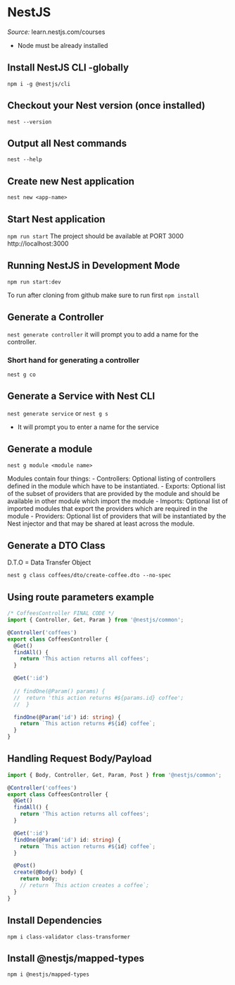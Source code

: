 # NestJS

*Source:* learn.nestjs.com/courses

* Node must be already installed

## Install NestJS CLI -globally
`npm i -g @nestjs/cli`

## Checkout your Nest version (once installed)
`nest --version`

## Output all Nest commands
`nest --help`

## Create new Nest application
`nest new <app-name>`

## Start Nest application
`npm run start`
The project should be available at PORT 3000
http://localhost:3000

## Running NestJS in Development Mode
`npm run start:dev`

To run after cloning from github make sure to run first
`npm install`

## Generate a Controller
`nest generate controller`
it will prompt you to add a name for the controller.

### Short hand for generating a controller
`nest g co`

## Generate a Service with Nest CLI

`nest generate service`
or
`nest g s`
 - It will prompt you to enter a name for the service

## Generate a module
`nest g module <module name>`

  Modules contain four things:
    - Controllers: Optional listing of controllers defined in the module which have to be instantiated.
    - Exports: Optional list of the subset of providers that are provided by the module and should be available in other module which import the module
    - Imports: Optional list of imported modules that export the providers which are required in the module
    - Providers: Optional list of providers that will be instantiated by the Nest injector and that may be shared at least across the module.

## Generate a DTO Class

D.T.O = Data Transfer Object

`nest g class coffees/dto/create-coffee.dto --no-spec`

## Using route parameters example

``` ts
/* CoffeesController FINAL CODE */
import { Controller, Get, Param } from '@nestjs/common';

@Controller('coffees')
export class CoffeesController {
  @Get()
  findAll() {
    return 'This action returns all coffees';
  }

  @Get(':id')
  
  // findOne(@Param() params) {
  //  return 'this action returns #${params.id} coffee';
  //  }

  findOne(@Param('id') id: string) {
    return `This action returns #${id} coffee`;
  }
}
```

## Handling Request Body/Payload

``` typescript
import { Body, Controller, Get, Param, Post } from '@nestjs/common';

@Controller('coffees')
export class CoffeesController {
  @Get()
  findAll() {
    return 'This action returns all coffees';
  }

  @Get(':id')
  findOne(@Param('id') id: string) {
    return `This action returns #${id} coffee`;
  }

  @Post()
  create(@Body() body) {
    return body;
    // return `This action creates a coffee`;
  }
}
```
## Install Dependencies
`npm i class-validator class-transformer`

## Install @nestjs/mapped-types
`npm i @nestjs/mapped-types`

